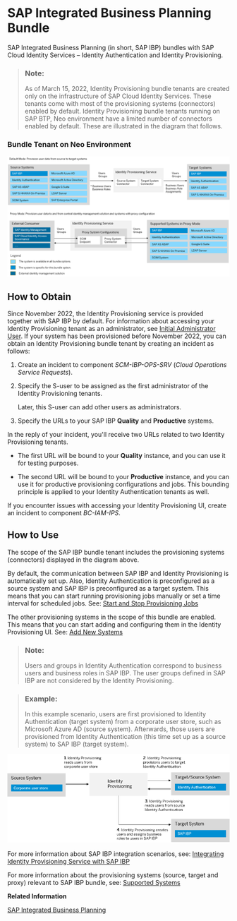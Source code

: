 <!-- loio81b7e2e232c14b7baf8d2b7e68f7cda3 -->

# SAP Integrated Business Planning Bundle

SAP Integrated Business Planning \(in short, SAP IBP\) bundles with SAP Cloud Identity Services – Identity Authentication and Identity Provisioning.



> ### Note:  
> As of March 15, 2022, Identity Provisioning bundle tenants are created only on the infrastructure of SAP Cloud Identity Services. These tenants come with most of the provisioning systems \(connectors\) enabled by default. Identity Provisioning bundle tenants running on SAP BTP, Neo environment have a limited number of connectors enabled by default. These are illustrated in the diagram that follows.



### Bundle Tenant on Neo Environment

![](images/IPS_IBP_Bundle_95b9aab.png)



<a name="loio81b7e2e232c14b7baf8d2b7e68f7cda3__section_pjk_bxz_fqb"/>

## How to Obtain

Since November 2022, the Identity Provisioning service is provided together with SAP IBP by default. For information about accessing your Identity Provisioning tenant as an administrator, see [Initial Administrator User](https://help.sap.com/docs/SAP_INTEGRATED_BUSINESS_PLANNING/685fbd2d5f8f4ca2aacfc35f1938d1c1/22831a6a46024ccda611f7e89b3bfdcf.html?version=2211). If your system has been provisioned before November 2022, you can obtain an Identity Provisioning bundle tenant by creating an incident as follows:

1.  Create an incident to component *SCM-IBP-OPS-SRV* \(*Cloud Operations Service Requests*\).

2.  Specify the S-user to be assigned as the first administrator of the Identity Provisioning tenants.

    Later, this S-user can add other users as administrators.

3.  Specify the URLs to your SAP IBP **Quality** and **Productive** systems.


In the reply of your incident, you'll receive two URLs related to two Identity Provisioning tenants.

-   The first URL will be bound to your **Quality** instance, and you can use it for testing purposes.

-   The second URL will be bound to your **Productive** instance, and you can use it for productive provisioning configurations and jobs. This bounding principle is applied to your Identity Authentication tenants as well.


If you encounter issues with accessing your Identity Provisioning UI, create an incident to component *BC-IAM-IPS*.



<a name="loio81b7e2e232c14b7baf8d2b7e68f7cda3__section_kpf_dr5_3qb"/>

## How to Use

The scope of the SAP IBP bundle tenant includes the provisioning systems \(connectors\) displayed in the diagram above.

By default, the communication between SAP IBP and Identity Provisioning is automatically set up. Also, Identity Authentication is preconfigured as a source system and SAP IBP is preconfigured as a target system. This means that you can start running provisioning jobs manually or set a time interval for scheduled jobs. See: [Start and Stop Provisioning Jobs](Operation-Guide/start-and-stop-provisioning-jobs-531a261.md)

The other provisioning systems in the scope of this bundle are enabled. This means that you can start adding and configuring them in the Identity Provisioning UI. See: [Add New Systems](Operation-Guide/add-new-systems-bd214dc.md)

> ### Note:  
> Users and groups in Identity Authentication correspond to business users and business roles in SAP IBP. The user groups defined in SAP IBP are not considered by the Identity Provisioning.

> ### Example:  
> In this example scenario, users are first provisioned to Identity Authentication \(target system\) from a corporate user store, such as Microsoft Azure AD \(source system\). Afterwards, those users are provisioned from Identity Authentication \(this time set up as a source system\) to SAP IBP \(target system\).

![](images/IPS_IBP_Example_a53e3eb.png)

For more information about SAP IBP integration scenarios, see: [Integrating Identity Provisioning Service with SAP IBP](https://help.sap.com/viewer/feae3cea3cc549aaa9d9de7d363a83e6/Latest/en-US/c512e3aefa6f43bbb916eb164361a1c0.html)

For more information about the provisioning systems \(source, target and proxy\) relevant to SAP IBP bundle, see: [Supported Systems](supported-systems-81ca0c1.md)

**Related Information**  


[SAP Integrated Business Planning](https://help.sap.com/viewer/product/SAP_INTEGRATED_BUSINESS_PLANNING/2108/en-US?task=discover_task)

